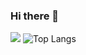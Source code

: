 ### Hi there 👋

![](https://github-readme-stats.vercel.app/api?username=vortex1409&show_icons=true&count_private=true&theme=dark)
![Top Langs](https://github-readme-stats.vercel.app/api/top-langs/?username=vortex1409&layout=compact&count_private=true&langs_count=10&theme=dark)
